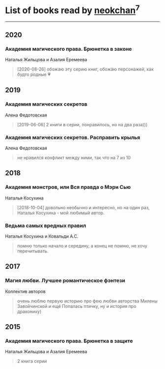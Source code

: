 # List of books read by [neokchan](https://plus.google.com/u/0/113179958976964886996/)<sup>7</sup>
---

## 2020

### Академия магического права. Брюнетка в законе
Наталья Жильцова и Азалия Еремеева
> [2020-08-26] обожаю эту серию книг, обожаю персонажей, как будто родные 💗



## 2019

### Академия магических секретов
Алена Федотовская
> [2019-06-06] 2 книги в серии, понравилось, но на два раза)))


### Академия магических секретов. Расправить крылья
Алена Федотовская
> не нравился конфликт между ними, так что на 7 из 10



## 2018

### Академия монстров, или Вся правда о Мэри Сью
Наталья Косухина
> [2018-10-04] довольно необычно и интересно, но на один раз, Наталья Косухина - мой любимый автор.


### Ведьма самых вредных правил
Наталья Косухина и Ковальди А.С.
> помню только начало и середину, а конец не помню, не хочу перечитывать.



## 2017

### Магия любви. Лучшее романтическое фэнтези
Коллектив авторов
> очень люблю первую историю про фею любви авторства Милены Завойчинской и ещё Попалась птичку, ну и история про дракониху)



## 2015

### Академия магического права. Брюнетка в защите
Наталья Жильцова и Азалия Еремеева
> 2 книга серии



